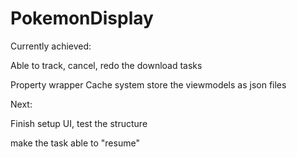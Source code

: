 # PokemonDisplay

Currently achieved:

Able to track, cancel, redo the download tasks

Property wrapper Cache system store the viewmodels as json files

Next:

Finish setup UI, test the structure 

make the task able to "resume"
